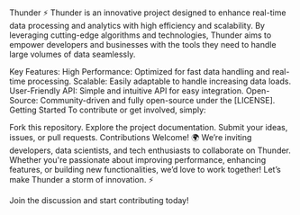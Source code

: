 Thunder ⚡
Thunder is an innovative project designed to enhance real-time data processing and analytics with high efficiency and scalability. By leveraging cutting-edge algorithms and technologies, Thunder aims to empower developers and businesses with the tools they need to handle large volumes of data seamlessly.

Key Features:
High Performance: Optimized for fast data handling and real-time processing.
Scalable: Easily adaptable to handle increasing data loads.
User-Friendly API: Simple and intuitive API for easy integration.
Open-Source: Community-driven and fully open-source under the [LICENSE].
Getting Started
To contribute or get involved, simply:

Fork this repository.
Explore the project documentation.
Submit your ideas, issues, or pull requests.
Contributions Welcome! 🌍
We’re inviting developers, data scientists, and tech enthusiasts to collaborate on Thunder. Whether you're passionate about improving performance, enhancing features, or building new functionalities, we’d love to work together! Let’s make Thunder a storm of innovation. ⚡

Join the discussion and start contributing today!

